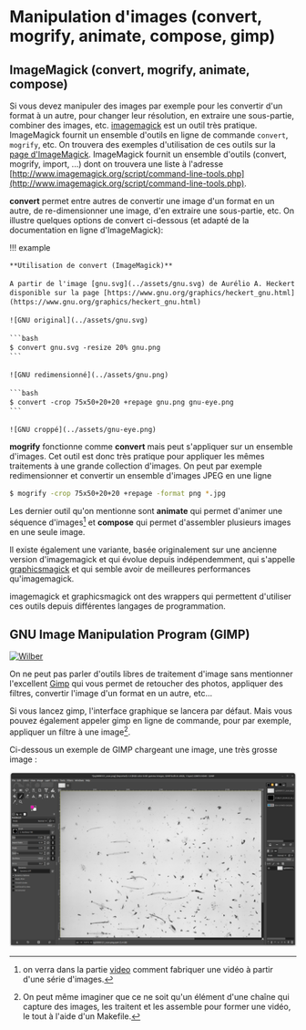 # Manipulation d'images (convert, mogrify, animate, compose, gimp)


## ImageMagick (convert, mogrify, animate, compose)

Si vous devez manipuler des images par exemple pour les convertir d'un format à un autre, pour changer leur résolution, en extraire une sous-partie, combiner des images, etc. [imagemagick](http://www.imagemagick.org/script/index.php) est un outil très
pratique. ImageMagick fournit un ensemble d'outils en ligne de commande `convert`, `mogrify`, etc. On trouvera des
exemples d'utilisation de ces outils sur la [page d'ImageMagick](http://www.imagemagick.org/Usage/). ImageMagick fournit un
ensemble d'outils (convert, mogrify, import, ...) dont on trouvera une liste à l'adresse
[http://www.imagemagick.org/script/command-line-tools.php](http://www.imagemagick.org/script/command-line-tools.php). 

**convert** permet entre autres de convertir une image d'un format en un autre, de re-dimensionner une image, d'en extraire une sous-partie, etc. On illustre quelques options de convert ci-dessous (et adapté de la documentation en ligne d'ImageMagick):

!!! example

	**Utilisation de convert (ImageMagick)**

	A partir de l'image [gnu.svg](../assets/gnu.svg) de Aurélio A. Heckert
	disponible sur la page [https://www.gnu.org/graphics/heckert_gnu.html](https://www.gnu.org/graphics/heckert_gnu.html)

	![GNU original](../assets/gnu.svg)

	```bash
	$ convert gnu.svg -resize 20% gnu.png
	```

	![GNU redimensionné](../assets/gnu.png)

	```bash
	$ convert -crop 75x50+20+20 +repage gnu.png gnu-eye.png
	```
	
	![GNU croppé](../assets/gnu-eye.png)

**mogrify** fonctionne comme **convert** mais peut s'appliquer sur un ensemble d'images. Cet outil est donc très pratique pour
appliquer les mêmes traitements à une grande collection d'images. On peut par exemple redimensionner et convertir un ensemble d'images JPEG en une ligne 


```bash
$ mogrify -crop 75x50+20+20 +repage -format png *.jpg
```

Les dernier outil qu'on mentionne sont **animate** qui permet d'animer une
séquence d'images[^1] et **compose** qui permet d'assembler plusieurs images en
une seule image.

Il existe également une variante, basée originalement sur une ancienne version d'imagemagick et qui évolue depuis indépendemment, qui s'appelle [graphicsmagick](http://www.graphicsmagick.org/) et qui semble avoir de meilleures performances
qu'imagemagick. 

imagemagick et graphicsmagick ont des wrappers qui permettent d'utiliser ces outils depuis différentes langages de programmation.


## GNU Image Manipulation Program (GIMP)

[![Wilber](https://www.gimp.org/images/frontpage/wilber-big.png)](https://www.gimp.org)

On ne peut pas parler d'outils libres de traitement d'image sans mentionner l'excellent [Gimp](http://www.gimp.org/) qui vous permet de retoucher des photos, appliquer des filtres, convertir l'image d'un format en un autre, etc... 

Si vous lancez gimp, l'interface graphique se lancera par défaut. Mais vous pouvez également appeler gimp en ligne de commande, pour par exemple, appliquer un filtre à une image[^2].

Ci-dessous un exemple de GIMP chargeant une image, une très grosse image :

![GIMP](../assets/gimp.png)



[^2]:
	On peut même imaginer que ce ne soit qu'un élément d'une chaîne qui capture des images, les traitent et les assemble pour former une vidéo, le tout à l'aide d'un Makefile.


[^1]:
	on verra dans la partie [video](video.md) comment fabriquer une vidéo à partir d'une série d'images.
